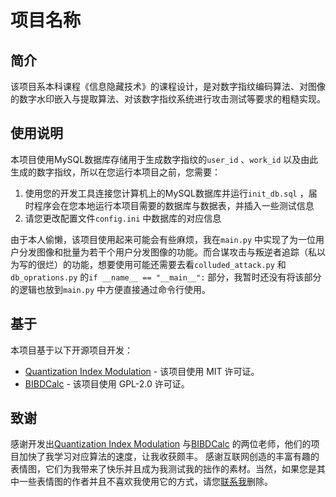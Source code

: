 # 项目名称

## 简介
该项目系本科课程《信息隐藏技术》的课程设计，是对数字指纹编码算法、对图像的数字水印嵌入与提取算法、对该数字指纹系统进行攻击测试等要求的粗糙实现。

## 使用说明
本项目使用MySQL数据库存储用于生成数字指纹的`user_id` 、`work_id` 以及由此生成的数字指纹，所以在您运行本项目之前，您需要：
1. 使用您的开发工具连接您计算机上的MySQL数据库并运行`init_db.sql` ，届时程序会在您本地运行本项目需要的数据库与数据表，并插入一些测试信息
2. 请您更改配置文件`config.ini` 中数据库的对应信息

由于本人偷懒，该项目使用起来可能会有些麻烦，我在`main.py` 中实现了为一位用户分发图像和批量为若干个用户分发图像的功能。而合谋攻击与叛逆者追踪（私以为写的很烂）的功能，想要使用可能还需要去看`colluded_attack.py` 和`db_oprations.py` 的`if __name__ == "__main__":` 部分，我暂时还没有将该部分的逻辑也放到`main.py` 中方便直接通过命令行使用。

## 基于
本项目基于以下开源项目开发：

- [Quantization Index Modulation](https://github.com/pl561/QuantizationIndexModulation) - 该项目使用 MIT 许可证。
- [BIBDCalc](https://github.com/gflegar/BIBDCalc) - 该项目使用 GPL-2.0 许可证。

## 致谢
感谢开发出[Quantization Index Modulation](https://github.com/pl561/QuantizationIndexModulation) 与[BIBDCalc](https://github.com/gflegar/BIBDCalc) 的两位老师，他们的项目加快了我学习对应算法的速度，让我收获颇丰。
感谢互联网创造的丰富有趣的表情图，它们为我带来了快乐并且成为我测试我的拙作的素材。当然，如果您是其中一些表情图的作者并且不喜欢我使用它的方式，请您[联系我](werhoul@163.com)删除。